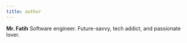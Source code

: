 ```yaml
---
title: author
---
```


**Mr. Fatih** Software engineer. Future-savvy, tech addict, and passionate lover.